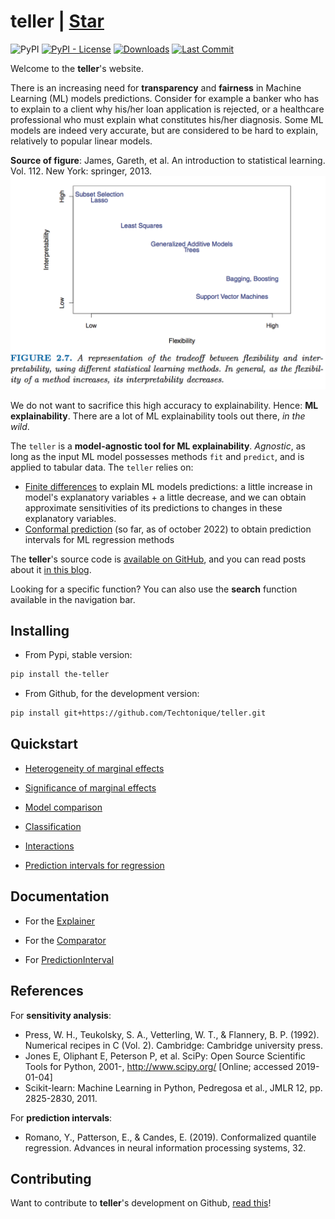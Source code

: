 # teller | <a class="github-button" href="https://github.com/Techtonique/teller/stargazers" data-color-scheme="no-preference: light; light: light; dark: dark;" data-size="large" aria-label="Star the teller /the teller  on GitHub">Star</a>

![PyPI](https://img.shields.io/pypi/v/the-teller) [![PyPI - License](https://img.shields.io/pypi/l/the-teller)](https://github.com/thierrymoudiki/teller/blob/master/LICENSE) [![Downloads](https://pepy.tech/badge/the-teller)](https://pepy.tech/project/the-teller) [![Last Commit](https://img.shields.io/github/last-commit/Techtonique/teller)](https://github.com/Techtonique/teller)


Welcome to the __teller__'s website.

There is an increasing need for __transparency__ and __fairness__ in Machine Learning (ML) models  predictions. Consider for example a banker who has to explain to a client why his/her loan application is rejected, or a healthcare professional who must explain what constitutes his/her diagnosis. Some ML models are indeed very accurate, but are considered to be hard to explain, relatively to popular linear models. 


__Source of figure__: James, Gareth, et al. An introduction to statistical learning. Vol. 112. New York: springer, 2013.
![Source: James, Gareth, et al. An introduction to statistical learning. Vol. 112. New York: springer, 2013.](image1.png)

We do not want to sacrifice this high accuracy to explainability.  Hence: __ML explainability__. There are a lot of ML explainability tools out there, _in the wild_.

The `teller` is a __model-agnostic tool for ML explainability__. _Agnostic_, as long as the input ML model possesses methods `fit` and `predict`, and is applied to tabular data. The `teller` relies on:

- [Finite differences](https://en.wikipedia.org/wiki/Finite_difference) to explain ML models predictions: a little increase in model's explanatory variables + a little decrease, and we can obtain approximate sensitivities of its predictions to changes in these explanatory variables. 
- [Conformal prediction](https://en.wikipedia.org/wiki/Conformal_prediction) (so far, as of october 2022) to obtain prediction intervals for ML regression methods


The __teller__'s source code is [available on GitHub](https://github.com/Techtonique/teller), and you can read posts about it [in this blog](https://thierrymoudiki.github.io/blog/#ExplainableML).

Looking for a specific function? You can also use the __search__ function available in the navigation bar.

## Installing

- From Pypi, stable version:

```bash
pip install the-teller
```

- From Github, for the development version: 

```bash
pip install git+https://github.com/Techtonique/teller.git
```

## Quickstart 

- [Heterogeneity of marginal effects](https://github.com/Techtonique/teller/tree/master/teller/demo/thierrymoudiki_011119_boston_housing.ipynb)

- [Significance of marginal effects](https://github.com/Techtonique/teller/tree/master/teller/demo/thierrymoudiki_081119_boston_housing.ipynb)

- [Model comparison](https://github.com/Techtonique/teller/tree/master/teller/demo/thierrymoudiki_151119_boston_housing.ipynb)

- [Classification](https://github.com/Techtonique/teller/tree/master/teller/demo/thierrymoudiki_041219_breast_cancer_classif.ipynb)

- [Interactions](https://github.com/Techtonique/teller/tree/master/teller/demo/thierrymoudiki_041219_boston_housing_interactions.ipynb)

- [Prediction intervals for regression](https://github.com/Techtonique/teller/tree/master/teller/demo/thierrymoudiki_031022_diabetes-pred-interval.ipynb)

## Documentation

- For the [Explainer](documentation/explainer.md)

- For the [Comparator](documentation/comparator.md)

- For [PredictionInterval](documentation/prediction_interval.md)

## References

For **sensitivity analysis**: 

- Press, W. H., Teukolsky, S. A., Vetterling, W. T., & Flannery, B. P. (1992). Numerical recipes in C (Vol. 2). Cambridge: Cambridge university press.
- Jones E, Oliphant E, Peterson P, et al. SciPy: Open Source Scientific Tools for Python, 2001-, http://www.scipy.org/ [Online; accessed 2019-01-04]
- Scikit-learn: Machine Learning in Python, Pedregosa et al., JMLR 12, pp. 2825-2830, 2011.

For **prediction intervals**: 

- Romano, Y., Patterson, E., & Candes, E. (2019). Conformalized quantile regression. Advances in neural information processing systems, 32.

## Contributing

Want to contribute to __teller__'s development on Github, [read this](CONTRIBUTING.md)!

<script async defer src="https://buttons.github.io/buttons.js"></script>